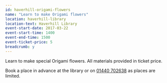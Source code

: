 ```yaml
---
id: haverhill-origami-flowers
name: "Learn to make Origami flowers"
location: haverhill-library
location-text: Haverhill Library
event-start-date: 2017-03-22
event-start-time: 1400
event-end-time: 1500
event-ticket-price: 5
breadcrumb: y
---
```


Learn to make special Origami flowers. All materials provided in ticket price.

Book a place in advance at the library or on [01440 702638](tel:01440702368) as places are limited.

